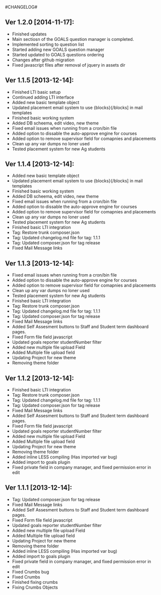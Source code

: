 #CHANGELOG#

Ver 1.2.0 [2014-11-17]:
----------------
 - Finished updates
 - Main sectiosn of the GOALS question manager is completed.
 - Implemented sorting to question list
 - Started adding new GOALS question manager
 - Started updated to GOALS questions ordering
 - Changes after github migration
 - Fixed javascript files after removal of jquery in assets dir


Ver 1.1.5 [2013-12-14]:
----------------
 - Finished LTI basic setup
 - Continued adding LTI interface
 - Added new basic template object
 - Updated placement email system to use {blocks}{/blocks] in mail templates
 - Finished basic working system
 - Added DB scheema, edit video, new theme
 - Fixed email issues when running from a cron/bin file
 - Added option to dissable the auto-approve engine for courses
 - Added option to remove supervisor field for comapnies and placements
 - Clean up any var dumps no loner used
 - Tested placement system for new Ag students


Ver 1.1.4 [2013-12-14]:
----------------
 - Added new basic template object
 - Updated placement email system to use {blocks}{/blocks] in mail templates
 - Finished basic working system
 - Added DB scheema, edit video, new theme
 - Fixed email issues when running from a cron/bin file
 - Added option to dissable the auto-approve engine for courses
 - Added option to remove supervisor field for comapnies and placements
 - Clean up any var dumps no loner used
 - Tested placement system for new Ag students
 - Finished basic LTI integration
 - Tag: Restore trunk composer.json
 - Tag: Updated changelog.md file for tag: 1.1.1
 - Tag: Updated composer.json for tag release
 - Fixed Mail Message links


Ver 1.1.3 [2013-12-14]:
----------------
 - Fixed email issues when running from a cron/bin file
 - Added option to dissable the auto-approve engine for courses
 - Added option to remove supervisor field for comapnies and placements
 - Clean up any var dumps no loner used
 - Tested placement system for new Ag students
 - Finished basic LTI integration
 - Tag: Restore trunk composer.json
 - Tag: Updated changelog.md file for tag: 1.1.1
 - Tag: Updated composer.json for tag release
 - Fixed Mail Message links
 - Added Self Assesment buttons to Staff and Student term dashboard pages.
 - Fixed Form file field javascript
 - Updated goals reporter studentNumber filter
 - Added new multiple file upload Field
 - Added Multiple file upload field
 - Updating Project for new theme
 - Removing theme folder


Ver 1.1.2 [2013-12-14]:
----------------
 - Finished basic LTI integration
 - Tag: Restore trunk composer.json
 - Tag: Updated changelog.md file for tag: 1.1.1
 - Tag: Updated composer.json for tag release
 - Fixed Mail Message links
 - Added Self Assesment buttons to Staff and Student term dashboard pages.
 - Fixed Form file field javascript
 - Updated goals reporter studentNumber filter
 - Added new multiple file upload Field
 - Added Multiple file upload field
 - Updating Project for new theme
 - Removing theme folder
 - Added inline LESS compiling (Has imported var bug)
 - Added import to goals plugin
 - Fixed private field in company manager, and fixed permission error in edit


Ver 1.1.1 [2013-12-14]:
----------------
 - Tag: Updated composer.json for tag release
 - Fixed Mail Message links
 - Added Self Assesment buttons to Staff and Student term dashboard pages.
 - Fixed Form file field javascript
 - Updated goals reporter studentNumber filter
 - Added new multiple file upload Field
 - Added Multiple file upload field
 - Updating Project for new theme
 - Removing theme folder
 - Added inline LESS compiling (Has imported var bug)
 - Added import to goals plugin
 - Fixed private field in company manager, and fixed permission error in edit
 - Fixed Crumbs bug
 - Fixed Crumbs
 - Finished fixing crumbs
 - Fixing Crumbs Objects



